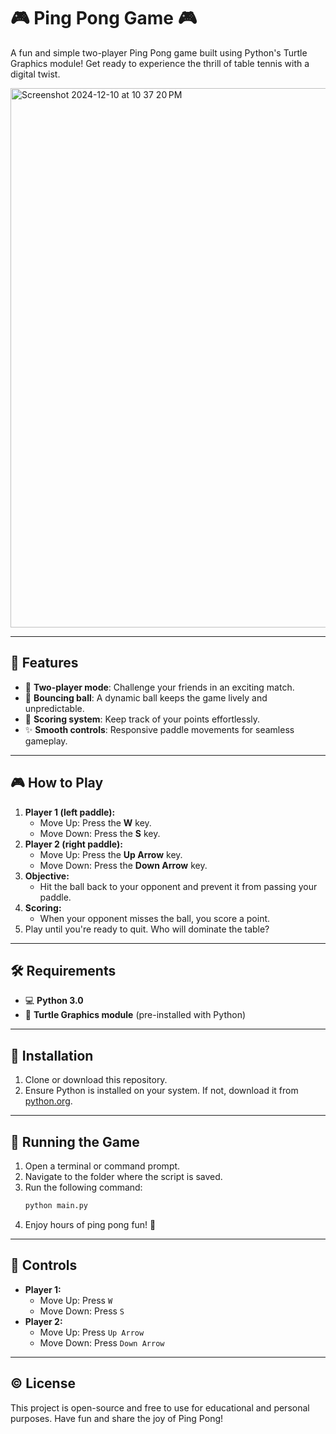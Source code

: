 
# 🎮 Ping Pong Game 🎮

A fun and simple two-player Ping Pong game built using Python's Turtle Graphics module! Get ready to experience the thrill of table tennis with a digital twist.

<img width="863" alt="Screenshot 2024-12-10 at 10 37 20 PM" src="https://github.com/user-attachments/assets/af4ce3af-f375-40e7-99ad-701fbf336a1c">

---

## 🔄 Features
- 🌟 **Two-player mode**: Challenge your friends in an exciting match.
- 🔬 **Bouncing ball**: A dynamic ball keeps the game lively and unpredictable.
- 🔢 **Scoring system**: Keep track of your points effortlessly.
- ✨ **Smooth controls**: Responsive paddle movements for seamless gameplay.

---

## 🎮 How to Play
1. **Player 1 (left paddle):** 
   - Move Up: Press the **W** key. 
   - Move Down: Press the **S** key.
2. **Player 2 (right paddle):**
   - Move Up: Press the **Up Arrow** key.
   - Move Down: Press the **Down Arrow** key.
3. **Objective:** 
   - Hit the ball back to your opponent and prevent it from passing your paddle.
4. **Scoring:** 
   - When your opponent misses the ball, you score a point.
5. Play until you're ready to quit. Who will dominate the table?

---

## 🛠️ Requirements
- 💻 **Python 3.0**
- 🎨 **Turtle Graphics module** (pre-installed with Python)

---

## 📖 Installation
1. Clone or download this repository.
2. Ensure Python is installed on your system. If not, download it from [python.org](https://www.python.org/).

---

## 🚀 Running the Game
1. Open a terminal or command prompt.
2. Navigate to the folder where the script is saved.
3. Run the following command:
   ```bash
   python main.py
   ```
4. Enjoy hours of ping pong fun! 🏓

---

## 🔧 Controls
- **Player 1:**
  - Move Up: Press `W`
  - Move Down: Press `S`
- **Player 2:**
  - Move Up: Press `Up Arrow`
  - Move Down: Press `Down Arrow`

---

## © License
This project is open-source and free to use for educational and personal purposes. Have fun and share the joy of Ping Pong!


